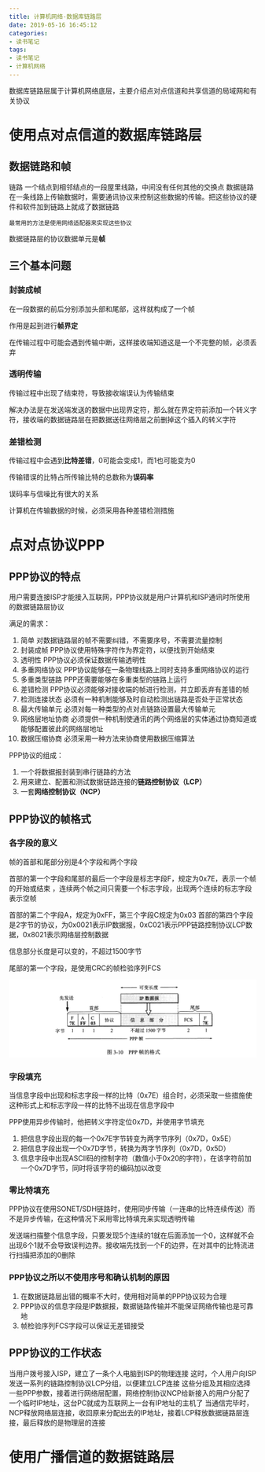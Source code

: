 ```yaml
---
title: 计算机网络-数据库链路层
date: 2019-05-16 16:45:12
categories:
- 读书笔记
tags:
- 读书笔记
- 计算机网络
---
```


数据库链路层属于计算机网络底层，主要介绍点对点信道和共享信道的局域网和有关协议

# 使用点对点信道的数据库链路层

## 数据链路和帧

链路 一个结点到相邻结点的一段屋里线路，中间没有任何其他的交换点
数据链路 在一条线路上传输数据时，需要通讯协议来控制这些数据的传输。把这些协议的硬件和软件加到链路上就成了数据链路

	最常用的方法是使用网络适配器来实现这些协议

数据链路层的协议数据单元是**帧**

## 三个基本问题

### 封装成帧

在一段数据的前后分别添加头部和尾部，这样就构成了一个帧

作用是起到进行**帧界定**

在传输过程中可能会遇到传输中断，这样接收端知道这是一个不完整的帧，必须丢弃

### 透明传输

传输过程中出现了结束符，导致接收端误认为传输结束

解决办法是在发送端发送的数据中出现界定符，那么就在界定符前添加一个转义字符，接收端的数据链路层在把数据送往网络层之前删掉这个插入的转义字符

### 差错检测

传输过程中会遇到**比特差错**，0可能会变成1，而1也可能变为0

传输错误的比特占所传输比特的总数称为**误码率**

误码率与信噪比有很大的关系

计算机在传输数据的时候，必须采用各种差错检测措施

# 点对点协议PPP

## PPP协议的特点

用户需要连接ISP才能接入互联网，PPP协议就是用户计算机和ISP通讯时所使用的数据链路层协议

满足的需求：

1. 简单 对数据链路层的帧不需要纠错，不需要序号，不需要流量控制
2. 封装成帧 PPP协议使用特殊字符作为界定符，以便找到开始结束
3. 透明性 PPP协议必须保证数据传输透明性
4. 多重网络协议 PPP协议能够在一条物理线路上同时支持多重网络协议的运行
5. 多重类型链路 PPP还需要能够在多重类型的链路上运行
6. 差错检测 PPP协议必须能够对接收端的帧进行检测，并立即丢弃有差错的帧
7. 检测连接状态 必须有一种机制能够及时自动检测出链路是否处于正常状态
8. 最大传输单元 必须对每一种类型的点对点链路设置最大传输单元
9. 网络层地址协商 必须提供一种机制使通讯的两个网络层的实体通过协商知道或能够配置彼此的网络层地址
10. 数据压缩协商 必须采用一种方法来协商使用数据压缩算法

PPP协议的组成：

1. 一个将数据报封装到串行链路的方法
2. 用来建立、配置和测试数据链路连接的**链路控制协议（LCP）**
3. 一套**网络控制协议（NCP）**

## PPP协议的帧格式

### 各字段的意义

帧的首部和尾部分别是4个字段和两个字段

首部的第一个字段和尾部的最后一个字段是标志字段F，规定为0x7E，表示一个帧的开始或结束
，连续两个帧之间只需要一个标志字段，出现两个连续的标志字段表示空帧

首部的第二个字段A，规定为0xFF，第三个字段C规定为0x03
首部的第四个字段是2字节的协议，为0x0021表示IP数据报，0xC021表示PPP链路控制协议LCP数据，0x8021表示网络层控制数据

信息部分长度是可以变的，不超过1500字节

尾部的第一个字段，是使用CRC的帧检验序列FCS

![PPP帧的格式](/assets/images/QQ20190517-175700@2x.png)

### 字段填充

当信息字段中出现和标志字段一样的比特（0x7E）组合时，必须采取一些措施使这种形式上和标志字段一样的比特不出现在信息字段中

PPP使用异步传输时，他把转义字符定位0x7D，并使用字节填充

1. 把信息字段出现的每一个0x7E字节转变为两字节序列（0x7D，0x5E）
2. 把信息字段出现一个0x7D字节，转换为两字节序列（0x7D，0x5D）
3. 信息字段中出现ASCII码的控制字符（数值小于0x20的字符），在该字符前加一个0x7D字节，同时将该字符的编码加以改变

### 零比特填充

PPP协议在使用SONET/SDH链路时，使用同步传输（一连串的比特连续传送）而不是异步传输，在这种情况下采用零比特填充来实现透明传输

发送端扫描整个信息字段，只要发现5个连续的1就在后面添加一个0，这样就不会出现6个1就不会导致误判边界。接收端先找到一个F的边界，在对其中的比特流进行扫描把添加的0删除

### PPP协议之所以不使用序号和确认机制的原因

1. 在数据链路层出错的概率不大时，使用相对简单的PPP协议较为合理
2. PPP协议的信息字段是IP数据报，数据链路传输并不能保证网络传输也是可靠地
3. 帧检验序列FCS字段可以保证无差错接受

## PPP协议的工作状态

当用户拨号接入ISP，建立了一条个人电脑到ISP的物理连接
这时，个人用户向ISP发送一系列的链路控制协议LCP分组，以便建立LCP连接
这些分组及其相应选择一些PPP参数，接着进行网络层配置，网络控制协议NCP给新接入的用户分配了一个临时IP地址，这台PC就成为互联网上一台有IP地址的主机了
当通信完毕时，NCP释放网络层连接，收回原来分配出去的IP地址，接着LCP释放数据链路层连接，最后释放的是物理层的连接

# 使用广播信道的数据链路层





